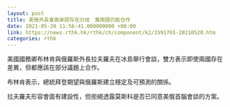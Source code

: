 ```yaml
---
layout: post
title: 美俄外長會面承認存在分歧　冀兩國仍能合作
date: 2021-05-20 11:56:41.000000000 +08:00
link: https://news.rthk.hk/rthk/ch/component/k2/1591765-20210520.htm
categories: rthk
---
```


美國國務卿布林肯與俄羅斯外長拉夫羅夫在冰島舉行會談，雙方表示即使兩國存在差異，但都應該在部分議題上合作。

布林肯表示，總統拜登期望與俄羅斯建立穩定及可預測的關係。

拉夫羅夫形容會面有建設性，但拒絕透露莫斯科是否已同意美俄首腦會談的方案。
